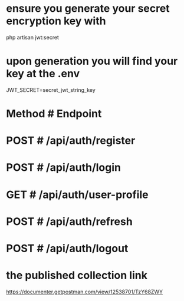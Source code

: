 # ensure you generate your secret encryption key with 
php artisan jwt:secret

# upon generation you will find your key at the .env
JWT_SECRET=secret_jwt_string_key


# Method	# Endpoint
# POST	    # /api/auth/register
# POST	    # /api/auth/login
# GET	    # /api/auth/user-profile
# POST	    # /api/auth/refresh
# POST	    # /api/auth/logout


# the published collection link
https://documenter.getpostman.com/view/12538701/TzY68ZWY